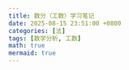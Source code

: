 ```yaml
---
title: 数分（工数）学习笔记
date: 2025-08-15 23:51:00 +0800
categories: [法]
tags: [数学分析, 工数]
math: true
mermaid: true
---
```


